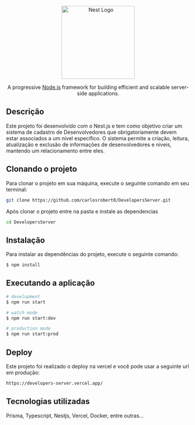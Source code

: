 
<p align="center">
  <a href="http://nestjs.com/" target="blank"><img src="https://nestjs.com/img/logo-small.svg" width="200" alt="Nest Logo" /></a>
</p>

  <p align="center">A progressive <a href="http://nodejs.org" target="_blank">Node.js</a> framework for building efficient and scalable server-side applications.</p>

## Descrição

Este projeto foi desenvolvido com o Nest.js e tem como objetivo criar um sistema de cadastro de Desenvolvedores que obrigatoriamente devem estar associados a um nível específico. O sistema permite a criação, leitura, atualização e exclusão de informações de desenvolvedores e níveis, mantendo um relacionamento entre eles.

## Clonando o projeto

Para clonar o projeto em sua máquina, execute o seguinte comando em seu terminal:

```bash
git clone https://github.com/carlosrobert0/DevelopersServer.git
```

Após clonar o projeto entre na pasta e instale as dependencias 

```bash
cd DevelopersServer
```

## Instalação

Para instalar as dependências do projeto, execute o seguinte comando:

```bash
$ npm install
```

## Executando a aplicação

```bash
# development
$ npm run start

# watch mode
$ npm run start:dev

# production mode
$ npm run start:prod
```


## Deploy

Este projeto foi realizado o deploy na vercel e você pode usar a seguinte url em produção:

```bash
https://developers-server.vercel.app/
```


## Tecnologias utilizadas

Prisma, Typescript, Nestjs, Vercel, Docker, entre outras...

